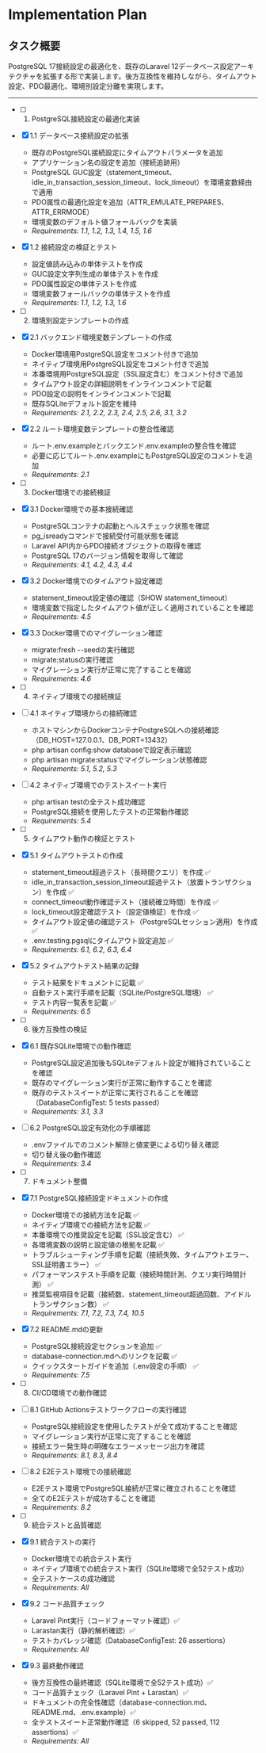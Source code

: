 # Implementation Plan

## タスク概要

PostgreSQL 17接続設定の最適化を、既存のLaravel 12データベース設定アーキテクチャを拡張する形で実装します。後方互換性を維持しながら、タイムアウト設定、PDO最適化、環境別設定分離を実現します。

---

- [ ] 1. PostgreSQL接続設定の最適化実装
- [x] 1.1 データベース接続設定の拡張
  - 既存のPostgreSQL接続設定にタイムアウトパラメータを追加
  - アプリケーション名の設定を追加（接続追跡用）
  - PostgreSQL GUC設定（statement_timeout、idle_in_transaction_session_timeout、lock_timeout）を環境変数経由で適用
  - PDO属性の最適化設定を追加（ATTR_EMULATE_PREPARES、ATTR_ERRMODE）
  - 環境変数のデフォルト値フォールバックを実装
  - _Requirements: 1.1, 1.2, 1.3, 1.4, 1.5, 1.6_

- [x] 1.2 接続設定の検証とテスト
  - 設定値読み込みの単体テストを作成
  - GUC設定文字列生成の単体テストを作成
  - PDO属性設定の単体テストを作成
  - 環境変数フォールバックの単体テストを作成
  - _Requirements: 1.1, 1.2, 1.3, 1.6_

- [ ] 2. 環境別設定テンプレートの作成
- [x] 2.1 バックエンド環境変数テンプレートの作成
  - Docker環境用PostgreSQL設定をコメント付きで追加
  - ネイティブ環境用PostgreSQL設定をコメント付きで追加
  - 本番環境用PostgreSQL設定（SSL設定含む）をコメント付きで追加
  - タイムアウト設定の詳細説明をインラインコメントで記載
  - PDO設定の説明をインラインコメントで記載
  - 既存SQLiteデフォルト設定を維持
  - _Requirements: 2.1, 2.2, 2.3, 2.4, 2.5, 2.6, 3.1, 3.2_

- [x] 2.2 ルート環境変数テンプレートの整合性確認
  - ルート.env.exampleとバックエンド.env.exampleの整合性を確認
  - 必要に応じてルート.env.exampleにもPostgreSQL設定のコメントを追加
  - _Requirements: 2.1_

- [ ] 3. Docker環境での接続検証
- [x] 3.1 Docker環境での基本接続確認
  - PostgreSQLコンテナの起動とヘルスチェック状態を確認
  - pg_isreadyコマンドで接続受付可能状態を確認
  - Laravel API内からPDO接続オブジェクトの取得を確認
  - PostgreSQL 17のバージョン情報を取得して確認
  - _Requirements: 4.1, 4.2, 4.3, 4.4_

- [x] 3.2 Docker環境でのタイムアウト設定確認
  - statement_timeout設定値の確認（SHOW statement_timeout）
  - 環境変数で指定したタイムアウト値が正しく適用されていることを確認
  - _Requirements: 4.5_

- [x] 3.3 Docker環境でのマイグレーション確認
  - migrate:fresh --seedの実行確認
  - migrate:statusの実行確認
  - マイグレーション実行が正常に完了することを確認
  - _Requirements: 4.6_

- [ ] 4. ネイティブ環境での接続検証
- [ ] 4.1 ネイティブ環境からの接続確認
  - ホストマシンからDockerコンテナPostgreSQLへの接続確認（DB_HOST=127.0.0.1、DB_PORT=13432）
  - php artisan config:show databaseで設定表示確認
  - php artisan migrate:statusでマイグレーション状態確認
  - _Requirements: 5.1, 5.2, 5.3_

- [ ] 4.2 ネイティブ環境でのテストスイート実行
  - php artisan testの全テスト成功確認
  - PostgreSQL接続を使用したテストの正常動作確認
  - _Requirements: 5.4_

- [ ] 5. タイムアウト動作の検証とテスト
- [x] 5.1 タイムアウトテストの作成
  - statement_timeout超過テスト（長時間クエリ）を作成 ✅
  - idle_in_transaction_session_timeout超過テスト（放置トランザクション）を作成 ✅
  - connect_timeout動作確認テスト（接続確立時間）を作成 ✅
  - lock_timeout設定確認テスト（設定値検証）を作成 ✅
  - タイムアウト設定値の確認テスト（PostgreSQLセッション適用）を作成 ✅
  - .env.testing.pgsqlにタイムアウト設定追加 ✅
  - _Requirements: 6.1, 6.2, 6.3, 6.4_

- [x] 5.2 タイムアウトテスト結果の記録
  - テスト結果をドキュメントに記載 ✅
  - 自動テスト実行手順を記載（SQLite/PostgreSQL環境） ✅
  - テスト内容一覧表を記載 ✅
  - _Requirements: 6.5_

- [ ] 6. 後方互換性の検証
- [x] 6.1 既存SQLite環境での動作確認
  - PostgreSQL設定追加後もSQLiteデフォルト設定が維持されていることを確認
  - 既存のマイグレーション実行が正常に動作することを確認
  - 既存のテストスイートが正常に実行されることを確認（DatabaseConfigTest: 5 tests passed）
  - _Requirements: 3.1, 3.3_

- [ ] 6.2 PostgreSQL設定有効化の手順確認
  - .envファイルでのコメント解除と値変更による切り替え確認
  - 切り替え後の動作確認
  - _Requirements: 3.4_

- [ ] 7. ドキュメント整備
- [x] 7.1 PostgreSQL接続設定ドキュメントの作成
  - Docker環境での接続方法を記載 ✅
  - ネイティブ環境での接続方法を記載 ✅
  - 本番環境での推奨設定を記載（SSL設定含む） ✅
  - 各環境変数の説明と設定値の根拠を記載 ✅
  - トラブルシューティング手順を記載（接続失敗、タイムアウトエラー、SSL証明書エラー） ✅
  - パフォーマンステスト手順を記載（接続時間計測、クエリ実行時間計測） ✅
  - 推奨監視項目を記載（接続数、statement_timeout超過回数、アイドルトランザクション数） ✅
  - _Requirements: 7.1, 7.2, 7.3, 7.4, 10.5_

- [x] 7.2 README.mdの更新
  - PostgreSQL接続設定セクションを追加 ✅
  - database-connection.mdへのリンクを記載 ✅
  - クイックスタートガイドを追加（.env設定の手順） ✅
  - _Requirements: 7.5_

- [ ] 8. CI/CD環境での動作確認
- [ ] 8.1 GitHub Actionsテストワークフローの実行確認
  - PostgreSQL接続設定を使用したテストが全て成功することを確認
  - マイグレーション実行が正常に完了することを確認
  - 接続エラー発生時の明確なエラーメッセージ出力を確認
  - _Requirements: 8.1, 8.3, 8.4_

- [ ] 8.2 E2Eテスト環境での接続確認
  - E2Eテスト環境でPostgreSQL接続が正常に確立されることを確認
  - 全てのE2Eテストが成功することを確認
  - _Requirements: 8.2_

- [ ] 9. 統合テストと品質確認
- [x] 9.1 統合テストの実行
  - Docker環境での統合テスト実行
  - ネイティブ環境での統合テスト実行（SQLite環境で全52テスト成功）
  - 全テストケースの成功確認
  - _Requirements: All_

- [x] 9.2 コード品質チェック
  - Laravel Pint実行（コードフォーマット確認）✅
  - Larastan実行（静的解析確認）✅
  - テストカバレッジ確認（DatabaseConfigTest: 26 assertions）
  - _Requirements: All_

- [x] 9.3 最終動作確認
  - 後方互換性の最終確認（SQLite環境で全52テスト成功）✅
  - コード品質チェック（Laravel Pint + Larastan）✅
  - ドキュメントの完全性確認（database-connection.md、README.md、.env.example）✅
  - 全テストスイート正常動作確認（6 skipped, 52 passed, 112 assertions）✅
  - _Requirements: All_
